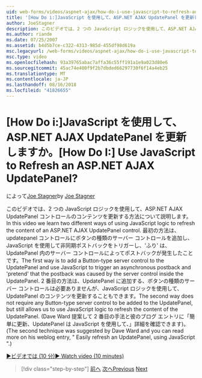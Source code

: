 ```yaml
---
uid: web-forms/videos/aspnet-ajax/how-do-i-use-javascript-to-refresh-an-aspnet-ajax-updatepanel
title: '[How Do i:]JavaScript を使用して、ASP.NET AJAX UpdatePanel を更新しますか。 | Microsoft Docs'
author: JoeStagner
description: このビデオでは、2 つの JavaScript ロジックを使用して、ASP.NET AJAX UpdatePanel コントロールのコンテンツを更新する方法について説明します。 最初の方法は、追加する、.
ms.author: riande
ms.date: 07/25/2007
ms.assetid: b4d5b7ce-c322-4313-985d-455df98d619a
msc.legacyurl: /web-forms/videos/aspnet-ajax/how-do-i-use-javascript-to-refresh-an-aspnet-ajax-updatepanel
msc.type: video
ms.openlocfilehash: 93a39765abac7affa36c55ff191a1e9a023d80e6
ms.sourcegitcommit: 45ac74e400f9f2b7dbded66297730f6f14a4eb25
ms.translationtype: MT
ms.contentlocale: ja-JP
ms.lasthandoff: 08/16/2018
ms.locfileid: "41826655"
---
```

<a name="how-do-i-use-javascript-to-refresh-an-aspnet-ajax-updatepanel"></a><span data-ttu-id="5ce5a-105">[How Do i:]JavaScript を使用して、ASP.NET AJAX UpdatePanel を更新しますか。</span><span class="sxs-lookup"><span data-stu-id="5ce5a-105">[How Do I:] Use JavaScript to Refresh an ASP.NET AJAX UpdatePanel?</span></span>
====================
<span data-ttu-id="5ce5a-106">によって[Joe Stagner](https://github.com/JoeStagner)</span><span class="sxs-lookup"><span data-stu-id="5ce5a-106">by [Joe Stagner](https://github.com/JoeStagner)</span></span>

<span data-ttu-id="5ce5a-107">このビデオでは、2 つの JavaScript ロジックを使用して、ASP.NET AJAX UpdatePanel コントロールのコンテンツを更新する方法について説明します。</span><span class="sxs-lookup"><span data-stu-id="5ce5a-107">In this video we learn two different ways of using JavaScript logic to refresh the content of an ASP.NET AJAX UpdatePanel control.</span></span> <span data-ttu-id="5ce5a-108">最初の方法は、updatepanel コントロールにボタンの種類のサーバー コントロールを追加し、JavaScript を使用して非同期ポストバックをトリガーし、'ふり' は、UpdatePanel 内のサーバー コントロールによってポストバックが発生したことです。</span><span class="sxs-lookup"><span data-stu-id="5ce5a-108">The first way is to add a Button-type server control to the UpdatePanel and use JavaScript to trigger an asynchronous postback and 'pretend' that the postback was caused by the server control inside the UpdatePanel.</span></span> <span data-ttu-id="5ce5a-109">2 番目の方法は、UpdatePanel に追加する、ボタンの種類のサーバー コントロールは必要ありませんが、JavaScript ロジックを使用して、UpdatePanel のコンテンツを更新することもできます。</span><span class="sxs-lookup"><span data-stu-id="5ce5a-109">The second way does not require any Button-type server control to be added to the UpdatePanel, but still allows us to use JavaScript logic to refresh the content of the UpdatePanel.</span></span> <span data-ttu-id="5ce5a-110">(Dave Ward 提案して 2 番目の手法と彼のブログ エントリに「簡単に更新、UpdatePanel は JavaScript を使用して、」詳細を確認できます)。</span><span class="sxs-lookup"><span data-stu-id="5ce5a-110">(The second technique was suggested by Dave Ward and you can read more on his weblog entry, " Easily refresh an UpdatePanel, using JavaScript ".)</span></span>

[<span data-ttu-id="5ce5a-111">&#9654;ビデオでは (10 分)</span><span class="sxs-lookup"><span data-stu-id="5ce5a-111">&#9654; Watch video (10 minutes)</span></span>](https://channel9.msdn.com/Blogs/ASP-NET-Site-Videos/how-do-i-use-javascript-to-refresh-an-aspnet-ajax-updatepanel)

> [!div class="step-by-step"]
> <span data-ttu-id="5ce5a-112">[前へ](how-do-i-build-a-custom-aspnet-ajax-server-control.md)
> [次へ](how-do-i-determine-whether-an-asynchronous-postback-has-occurred.md)</span><span class="sxs-lookup"><span data-stu-id="5ce5a-112">[Previous](how-do-i-build-a-custom-aspnet-ajax-server-control.md)
[Next](how-do-i-determine-whether-an-asynchronous-postback-has-occurred.md)</span></span>
